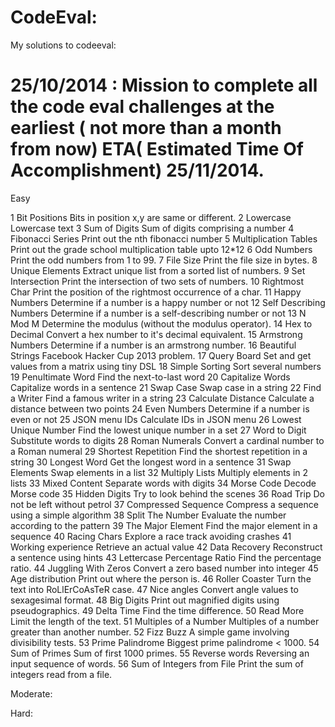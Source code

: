CodeEval:
========

My solutions to codeeval:

25/10/2014   : Mission to complete all the code eval challenges at the earliest ( not more than a month from now) ETA( Estimated Time Of Accomplishment) 25/11/2014.
========== 
Easy

1	Bit Positions		Bits in position x,y are same or different.
2	Lowercase		Lowercase text
3	Sum of Digits		Sum of digits comprising a number
4	Fibonacci Series	Print out the nth fibonacci number
5	Multiplication Tables	Print out the grade school multiplication table upto 12*12
6	Odd Numbers		Print the odd numbers from 1 to 99.
7	File Size		Print the file size in bytes.
8	Unique Elements		Extract unique list from a sorted list of numbers.
9	Set Intersection	Print the intersection of two sets of numbers.
10	Rightmost Char		Print the position of the rightmost occurrence of a char.
11	Happy Numbers		Determine if a number is a happy number or not
12	Self Describing Numbers	Determine if a number is a self-describing number or not
13	N Mod M			Determine the modulus (without the modulus operator).
14	Hex to Decimal		Convert a hex number to it's decimal equivalent.
15	Armstrong Numbers	Determine if a number is an armstrong number.
16	Beautiful Strings	Facebook Hacker Cup 2013 problem.
17	Query Board		Set and get values from a matrix using tiny DSL
18	Simple Sorting		Sort several numbers
19	Penultimate Word	Find the next-to-last word
20	Capitalize Words	Capitalize words in a sentence
21	Swap Case		Swap case in a string
22	Find a Writer		Find a famous writer in a string
23	Calculate Distance	Calculate a distance between two points
24	Even Numbers		Determine if a number is even or not
25	JSON menu IDs		Calculate IDs in JSON menu
26	Lowest Unique Number	Find the lowest unique number in a set
27	Word to Digit		Substitute words to digits
28	Roman Numerals		Convert a cardinal number to a Roman numeral
29	Shortest Repetition	Find the shortest repetition in a string
30	Longest Word		Get the longest word in a sentence
31	Swap Elements		Swap elements in a list
32	Multiply Lists		Multiply elements in 2 lists
33	Mixed Content		Separate words with digits
34	Morse Code		Decode Morse code
35	Hidden Digits		Try to look behind the scenes
36	Road Trip		Do not be left without petrol
37	Compressed Sequence	Compress a sequence using a simple algorithm
38	Split The Number	Evaluate the number according to the pattern
39	The Major Element	Find the major element in a sequence
40	Racing Chars		Explore a race track avoiding crashes
41	Working experience	Retrieve an actual value
42	Data Recovery		Reconstruct a sentence using hints
43	Lettercase Percentage Ratio	Find the percentage ratio.
44	Juggling With Zeros	Convert a zero based number into integer
45	Age distribution	Print out where the person is.
46	Roller Coaster		Turn the text into RoLlErCoAsTeR case.
47	Nice angles		Convert angle values to sexagesimal format.
48	Big Digits		Print out magnified digits using pseudographics.
49	Delta Time		Find the time difference.
50	Read More		Limit the length of the text.
51	Multiples of a Number	Multiples of a number greater than another number.
52	Fizz Buzz		A simple game involving divisibility tests.
53	Prime Palindrome	Biggest prime palindrome < 1000.
54	Sum of Primes		Sum of first 1000 primes.
55	Reverse words		Reversing an input sequence of words.
56	Sum of Integers from File	Print the sum of integers read from a file.



Moderate:




Hard:

